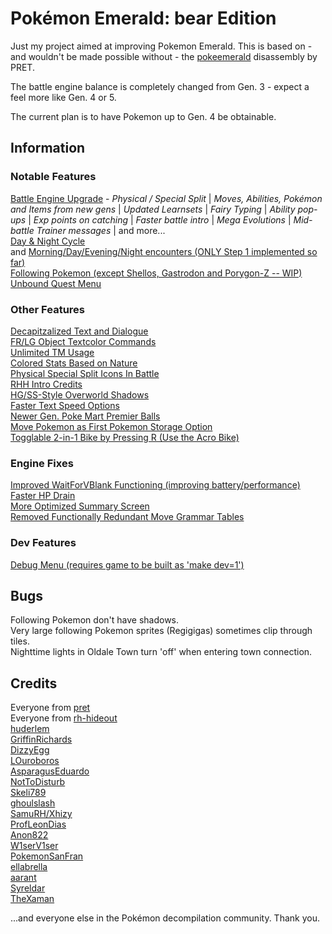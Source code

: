 # Pokémon Emerald: bear Edition

Just my project aimed at improving Pokemon Emerald. This is based on - and wouldn't be made possible without - the [pokeemerald](https://github.com/pret/pokeemerald) disassembly by PRET.

The battle engine balance is completely changed from Gen. 3 - expect a feel more like Gen. 4 or 5.

The current plan is to have Pokemon up to Gen. 4 be obtainable.

## Information

### Notable Features

[Battle Engine Upgrade](https://www.pokecommunity.com/showthread.php?t=417820) - *Physical / Special Split* | *Moves, Abilities, Pokémon and Items from new gens* | *Updated Learnsets* | *Fairy Typing* | *Ability pop-ups* | *Exp points on catching* | *Faster battle intro* | *Mega Evolutions* | *Mid-battle Trainer messages* | and more...\
[Day & Night Cycle](https://github.com/Xhyzi/pokeemerald/tree/day-and-night)\
and [Morning/Day/Evening/Night encounters (ONLY Step 1 implemented so far)](https://www.pokecommunity.com/showpost.php?p=10450677)\
[Following Pokemon (except Shellos, Gastrodon and Porygon-Z -- WIP)](https://github.com/W1serV1ser/pokeemerald/tree/FollowingPokemon)\
[Unbound Quest Menu](https://www.pokecommunity.com/showthread.php?p=10528414#post10528414)

### Other Features

[Decapitzalized Text and Dialogue](https://github.com/ProfLeonDias/pokeemerald/tree/decapitalization)\
[FR/LG Object Textcolor Commands](https://github.com/pret/pokeemerald/wiki/Implementing-the-%E2%80%9Ctextcolor%E2%80%9D-script-command-from-FRLG-and-give-object-events-their-own-text-colour)\
[Unlimited TM Usage](https://github.com/pret/pokeemerald/wiki/Infinite-TM-usage)\
[Colored Stats Based on Nature](https://github.com/DizzyEggg/pokeemerald/tree/nature_color)\
[Physical Special Split Icons In Battle](https://www.pokecommunity.com/showthread.php?p=10527471#post10527471)\
[RHH Intro Credits](https://github.com/Xhyzi/pokeemerald/tree/rhh-intro-credits)\
[HG/SS-Style Overworld Shadows](https://github.com/aarant/pokeemerald/commit/12e3b4efadafdef43bba26ca1ce897135808779c)\
[Faster Text Speed Options](https://www.pokecommunity.com/showthread.php?p=10400198#post10400198)\
[Newer Gen. Poke Mart Premier Balls](https://github.com/pret/pokeemerald/wiki/LGPE-Style-Bonus-Premier-Balls)\
[Move Pokemon as First Pokemon Storage Option](https://www.pokecommunity.com/showpost.php?p=10065761)\
[Togglable 2-in-1 Bike by Pressing R (Use the Acro Bike)](https://www.pokecommunity.com/showpost.php?p=10217718&postcount=172)

### Engine Fixes

[Improved WaitForVBlank Functioning (improving battery/performance)](https://github.com/pret/pokeemerald/wiki/Improving-the-WaitForVBlank-function)\
[Faster HP Drain](https://github.com/pret/pokeemerald/wiki/Faster-HP-Drain)\
[More Optimized Summary Screen](https://github.com/pret/pokeemerald/wiki/Make-space-for-EWRAM-Data-for-Summary-screen)\
[Removed Functionally Redundant Move Grammar Tables](https://github.com/pret/pokeemerald/wiki/Remove-the-functionally-redundant-move-grammar-tables)

### Dev Features

[Debug Menu (requires game to be built as 'make dev=1')](https://github.com/pret/pokeemerald/wiki/Add-a-debug-menu)

## Bugs

Following Pokemon don't have shadows.\
Very large following Pokemon sprites (Regigigas) sometimes clip through tiles.\
Nighttime lights in Oldale Town turn 'off' when entering town connection.

## Credits

Everyone from [pret](https://github.com/pret)\
Everyone from [rh-hideout](https://github.com/rh-hideout)\
[huderlem](https://github.com/huderlem)\
[GriffinRichards](https://github.com/GriffinRichards)\
[DizzyEgg](https://github.com/DizzyEggg)\
[LOuroboros](https://github.com/LOuroboros)\
[AsparagusEduardo](https://github.com/AsparagusEduardo)\
[NotToDisturb](https://github.com/NotToDisturb)\
[Skeli789](https://github.com/Skeli789)\
[ghoulslash](https://github.com/ghoulslash)\
[SamuRH/Xhizy](https://github.com/Xhyzi)\
[ProfLeonDias](https://github.com/ProfLeonDias)\
[Anon822](https://www.pokecommunity.com/member.php?u=699429)\
[W1serV1ser](https://github.com/W1serV1ser)\
[PokemonSanFran](https://github.com/PokemonSanFran)\
[ellabrella](https://www.pokecommunity.com/member.php?u=751712)\
[aarant](https://github.com/aarant)\
[Syreldar](https://www.pokecommunity.com/member.php?u=766687)\
[TheXaman](https://www.pokecommunity.com/member.php?u=743189)

...and everyone else in the Pokémon decompilation community. Thank you.

